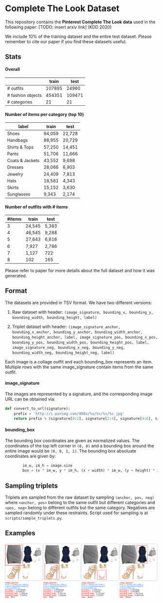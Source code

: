 # Complete The Look Dataset

This repository contains the **Pinterest Complete The Look data** used in the following paper:
[TODO: insert arxiv link] (KDD 2020)

We include 10% of the training dataset and the entire test dataset.
Please remember to cite our paper if you find these datasets useful.

## Stats
#### Overall
|                       | train      | test       |
|-------------------    |--------    |--------    |
| # outfits             | 107895     | 24960      |
| # fashion objects     | 454351     | 109471     |
| # categories          | 21         | 21         |

#### Number of items per category (top 10)
| label               | train      | test       |
|-----------------    |--------    |--------    |
| Shoes               | 94,059     | 22,728     |
| Handbags            | 88,955     | 20,729     |
| Shirts & Tops       | 57,250     | 14,451     |
| Pants               | 51,706     | 11,666     |
| Coats & Jackets     | 43,552     | 9,698      |
| Dresses             | 28,066     | 6,903      |
| Jewelry             | 24,409     | 7,813      |
| Hats                | 18,581     | 4,343      |
| Skirts              | 15,152     | 3,630      |
| Sunglasses          | 9,343      | 2,174      |

#### Number of outfits with # items
| #items     | train      | test      |
|--------    |--------    |-------    |
| 3          | 24,545     | 5,383     |
| 4          | 46,545     | 9,288     |
| 5          | 27,643     | 6,616     |
| 6          | 7,927      | 2,786     |
| 7          | 1,127      | 722       |
| 8          | 102        | 165       |

Please refer to paper for more details about the full dataset and how it was generated.

## Format
The datasets are provided in TSV format. We have two different versions:
1) Raw dataset with header:
`(image_signature, bounding_x, bounding_y, bounding_width, bounding_height, label)`

2) Triplet dataset with header:
`(image_signature_anchor, bounding_x_anchor, bounding_y_anchor, bounding_width_anchor, bounding_height_anchor, label,
image_signature_pos, bounding_x_pos, bounding_y_pos, bounding_width_pos, bounding_height_pos, label,
image_signature_neg, bounding_x_neg, bounding_y_neg, bounding_width_neg, bounding_height_neg, label)`

Each image is a collage outfit and each bounding_box represents an item. Multiple rows with the same image_signature contain items from the same outfit.

#### image_signature
The images are represented by a signature, and the corresponding image URL can be obtained via:
```python
def convert_to_url(signature):
    prefix = 'http://i.pinimg.com/400x/%s/%s/%s/%s.jpg'
    return prefix % (signature[0:2], signature[2:4], signature[4:6], signature)
```

#### bounding_box
The bounding box coordinates are given as normalized values. The coordinates of the top left corner in `(0, 0)` and a bounding box around the entire image would be `(0, 0, 1, 1)`. The bounding box absoluate coordinates are given by: 
```python
        im_w, im_h = image.size
        box = (x * im_w, y * im_h, (x + width) * im_w, (y + height) * im_h)
```

## Sampling triplets
Triplets are sampled from the raw dataset by sampling `(anchor, pos, neg)` where `<anchor, pos>` belong to the same outfit but different categories and `<pos, neg>` belong to different outfits but the same category. Negatives are sampled randomly under these restraints. Script used for sampling is at `scripts/sample_triplets.py`.


## Examples
![](./images/example.png)

